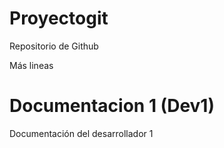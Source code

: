 # Proyectogit
Repositorio de Github

Más lineas


# Documentacion 1 (Dev1)
Documentación del desarrollador 1


